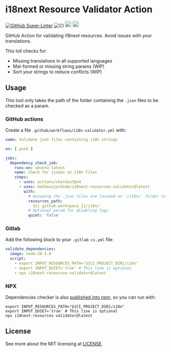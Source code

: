 # i18next Resource Validator Action

[![GitHub Super-Linter](https://github.com/matheusjardimb/i18next-resources-validator-action/actions/workflows/linter.yml/badge.svg)](https://github.com/super-linter/super-linter)
![CI](https://github.com/matheusjardimb/i18next-resources-validator-action/actions/workflows/ci.yml/badge.svg)
<a href="https://img.shields.io/github/v/release/matheusjardimb/i18next-resources-validator-action"><img alt="release" height="20" src="https://img.shields.io/github/v/release/matheusjardimb/i18next-resources-validator-action"></a>
<a href="https://www.npmjs.com/package/i18next-resources-validator-action"><img src="https://badge.fury.io/js/i18next-resources-validator.svg" alt="npm version" height="20"></a>

GitHub Action for validating i18next resources. Avoid issues with your translations.

This toll checks for:

- Missing translations in all supported languages
- Mal-formed or missing string params (WIP)
- Sort your strings to reduce conflicts (WIP)

## Usage

This tool only takes the path of the folder containing the `.json` files to be checked as a param.

### GitHub actions

Create a file `.github/workflows/i18n-validator.yml` with:

```yaml
name: Validate json files containing i18n strings

on: [ push ]

jobs:
  dependency_check_job:
    runs-on: ubuntu-latest
    name: Check for issues at i18n files
    steps:
      - uses: actions/checkout@v4
      - uses: matheusjardimb/i18next-resources-validator@latest
        with:
          # Assuming the .json files are located at '/i18n/' folder in your project 
          resources_path:
            ${{ github.workspace }}/i18n/
          # Optional param for disabling logs 
          quiet: 'false'
```

### Gitlab

Add the following block to your `.gitlab-ci.yml` file:

```yaml
validate_dependencies:
  image: node:20.5.0
  script:
    - export INPUT_RESOURCES_PATH="${CI_PROJECT_DIR}/i18n"
    - export INPUT_QUIET='true' # This line is optional
    - npx i18next-resources-validator@latest
```

### NPX

Dependencies checker is also [published into npm](https://www.npmjs.com/package/i18next-resources-validator), so you can
run
with:

```shell
export INPUT_RESOURCES_PATH="${CI_PROJECT_DIR}/i18n"
export INPUT_QUIET='true' # This line is optional
npx i18next-resources-validator@latest
```

## License

See more about the MIT licensing at [LICENSE](LICENSE).
